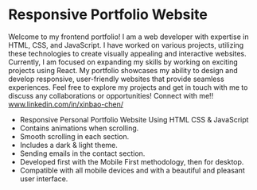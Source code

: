 # Responsive Portfolio Website 
Welcome to my frontend portfolio! I am a web developer with expertise in HTML, CSS, and JavaScript. I have worked on various projects, utilizing these technologies to create visually appealing and interactive websites. Currently, I am focused on expanding my skills by working on exciting projects using React. My portfolio showcases my ability to design and develop responsive, user-friendly websites that provide seamless experiences. Feel free to explore my projects and get in touch with me to discuss any collaborations or opportunities!
Connect with me!! www.linkedin.com/in/xinbao-chen/
- Responsive Personal Portfolio Website Using HTML CSS & JavaScript 
- Contains animations when scrolling.
- Smooth scrolling in each section.
- Includes a dark & light theme. 
- Sending emails in the contact section.
- Developed first with the Mobile First methodology, then for desktop.
- Compatible with all mobile devices and with a beautiful and pleasant user interface.
